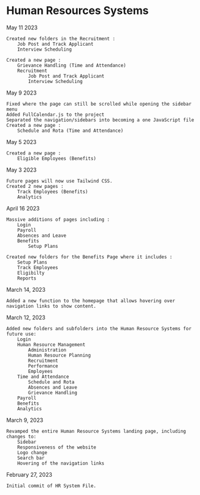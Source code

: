 # Human Resources Systems

May 11 2023

    Created new folders in the Recruitment :
        Job Post and Track Applicant
        Interview Scheduling

    Created a new page :
        Grievance Handling (Time and Attendance)
        Recruitment
            Job Post and Track Applicant
            Interview Scheduling

May 9 2023

    Fixed where the page can still be scrolled while opening the sidebar menu
    Added FullCalendar.js to the project
    Separated the navigation/sidebars into becoming a one JavaScript file
    Created a new page :
        Schedule and Rota (Time and Attendance)

May 5 2023

    Created a new page :
        Eligible Employees (Benefits)

May 3 2023

    Future pages will now use Tailwind CSS.
    Created 2 new pages :
        Track Employees (Benefits)
        Analytics

April 16 2023

    Massive additions of pages including :
        Login
        Payroll
        Absences and Leave
        Benefits
            Setup Plans

    Created new folders for the Benefits Page where it includes :
        Setup Plans
        Track Employees
        Eligibilty
        Reports

March 14, 2023

    Added a new function to the homepage that allows hovering over navigation links to show content.

March 12, 2023

    Added new folders and subfolders into the Human Resource Systems for future use:
        Login
        Human Resource Management
            Administration
            Human Resource Planning
            Recruitment
            Performance
            Employees
        Time and Attendance
            Schedule and Rota
            Absences and Leave
            Grievance Handling
        Payroll
        Benefits
        Analytics

March 9, 2023

    Revamped the entire Human Resource Systems landing page, including changes to:
        Sidebar
        Responsiveness of the website
        Logo change
        Search bar
        Hovering of the navigation links

February 27, 2023

    Initial commit of HR System File.
